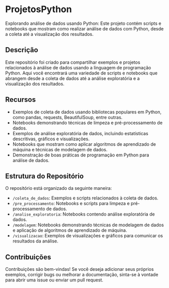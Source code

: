 # ProjetosPython

Explorando análise de dados usando Python: Este projeto contém scripts e notebooks que mostram como realizar análise de dados com Python, desde a coleta até a visualização dos resultados.

## Descrição

Este repositório foi criado para compartilhar exemplos e projetos relacionados à análise de dados usando a linguagem de programação Python. Aqui você encontrará uma variedade de scripts e notebooks que abrangem desde a coleta de dados até a análise exploratória e a visualização dos resultados.

## Recursos

- Exemplos de coleta de dados usando bibliotecas populares em Python, como pandas, requests, BeautifulSoup, entre outras.
- Notebooks demonstrando técnicas de limpeza e pré-processamento de dados.
- Exemplos de análise exploratória de dados, incluindo estatísticas descritivas, gráficos e visualizações.
- Notebooks que mostram como aplicar algoritmos de aprendizado de máquina e técnicas de modelagem de dados.
- Demonstração de boas práticas de programação em Python para análise de dados.

## Estrutura do Repositório

O repositório está organizado da seguinte maneira:

- `/coleta_de_dados`: Exemplos e scripts relacionados à coleta de dados.
- `/pre_processamento`: Notebooks e scripts para limpeza e pré-processamento de dados.
- `/analise_exploratoria`: Notebooks contendo análise exploratória de dados.
- `/modelagem`: Notebooks demonstrando técnicas de modelagem de dados e aplicação de algoritmos de aprendizado de máquina.
- `/visualizacao`: Exemplos de visualizações e gráficos para comunicar os resultados da análise.

## Contribuições

Contribuições são bem-vindas! Se você deseja adicionar seus próprios exemplos, corrigir bugs ou melhorar a documentação, sinta-se à vontade para abrir uma issue ou enviar um pull request.



